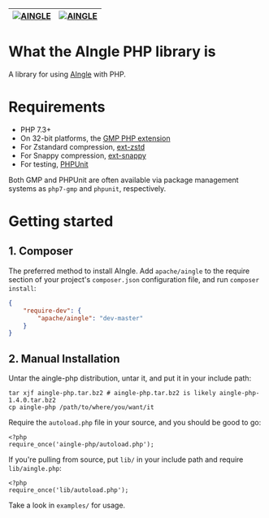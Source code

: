 |[![AINGLE](https://raw.githubusercontent.com/apache/aingle/master/doc/src/resources/images/aingle-logo.png)](https://github.com/AIngleLab/aae) | [![AINGLE](https://raw.githubusercontent.com/apache/aingle/master/doc/src/resources/images/apache_feather.gif)](https://github.com/apac<he/aingle)|
|:-----|-----:|

What the AIngle PHP library is
============================

A library for using [AIngle](https://apache.aingle.ai/) with PHP.

Requirements
============
 * PHP 7.3+
 * On 32-bit platforms, the [GMP PHP extension](https://php.net/gmp)
 * For Zstandard compression, [ext-zstd](https://github.com/kjdev/php-ext-zstd)
 * For Snappy compression, [ext-snappy](https://github.com/kjdev/php-ext-snappy)
 * For testing, [PHPUnit](https://www.phpunit.de/)

Both GMP and PHPUnit are often available via package management
systems as `php7-gmp` and `phpunit`, respectively.


Getting started
===============

## 1. Composer

The preferred method to install AIngle. Add `apache/aingle` to the require section of
your project's `composer.json` configuration file, and run `composer install`:
```json
{
    "require-dev": {
        "apache/aingle": "dev-master"
    }
}
```

## 2. Manual Installation

Untar the aingle-php distribution, untar it, and put it in your include path:

    tar xjf aingle-php.tar.bz2 # aingle-php.tar.bz2 is likely aingle-php-1.4.0.tar.bz2
    cp aingle-php /path/to/where/you/want/it

Require the `autoload.php` file in your source, and you should be good to go:

    <?php
    require_once('aingle-php/autoload.php');

If you're pulling from source, put `lib/` in your include path and require `lib/aingle.php`:

    <?php
    require_once('lib/autoload.php');

Take a look in `examples/` for usage.
